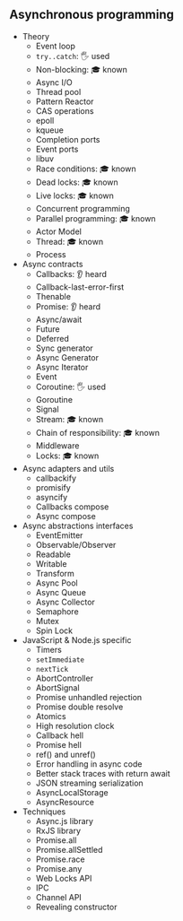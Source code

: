## Asynchronous programming

- Theory
  - Event loop
  - `try..catch`: 🖐️ used
  - Non-blocking: 🎓 known
  - Async I/O
  - Thread pool
  - Pattern Reactor
  - CAS operations
  - epoll
  - kqueue
  - Completion ports
  - Event ports
  - libuv
  - Race conditions: 🎓 known
  - Dead locks: 🎓 known
  - Live locks: 🎓 known
  - Concurrent programming
  - Parallel programming: 🎓 known
  - Actor Model
  - Thread: 🎓 known
  - Process
- Async contracts
  - Callbacks: 👂 heard
  - Callback-last-error-first
  - Thenable
  - Promise: 👂 heard
  - Async/await
  - Future
  - Deferred
  - Sync generator
  - Async Generator
  - Async Iterator
  - Event
  - Coroutine: 🖐️ used
  - Goroutine
  - Signal
  - Stream: 🎓 known
  - Chain of responsibility: 🎓 known
  - Middleware
  - Locks: 🎓 known
- Async adapters and utils
  - callbackify
  - promisify
  - asyncify
  - Callbacks compose
  - Async compose
- Async abstractions interfaces
  - EventEmitter
  - Observable/Observer
  - Readable
  - Writable
  - Transform
  - Async Pool
  - Async Queue
  - Async Collector
  - Semaphore
  - Mutex
  - Spin Lock
- JavaScript & Node.js specific
  - Timers
  - `setImmediate`
  - `nextTick`
  - AbortController
  - AbortSignal
  - Promise unhandled rejection
  - Promise double resolve
  - Atomics
  - High resolution clock
  - Callback hell
  - Promise hell
  - ref() and unref()
  - Error handling in async code
  - Better stack traces with return await
  - JSON streaming serialization
  - AsyncLocalStorage
  - AsyncResource
- Techniques
  - Async.js library
  - RxJS library
  - Promise.all
  - Promise.allSettled
  - Promise.race
  - Promise.any
  - Web Locks API
  - IPC
  - Channel API
  - Revealing constructor
